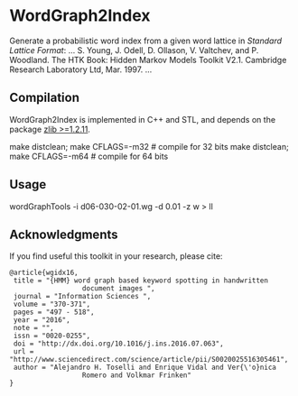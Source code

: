 # WordGraph2Index

Generate a probabilistic word index from a given word lattice in *Standard Lattice Format*:
...
S. Young, J. Odell, D. Ollason, V. Valtchev, and P. Woodland. The HTK
Book: Hidden Markov Models Toolkit V2.1. Cambridge Research Laboratory
Ltd, Mar. 1997.
...


## Compilation

WordGraph2Index is implemented in C++ and STL, and depends on the
package [zlib >=1.2.11](http://zlib.net/).



make distclean; make CFLAGS=-m32  # compile for 32 bits
make distclean; make CFLAGS=-m64  # compile for 64 bits


## Usage

wordGraphTools -i d06-030-02-01.wg -d 0.01 -z w > ll

## Acknowledgments

If you find useful this toolkit in your research, please cite:

```
@article{wgidx16,
 title = "{HMM} word graph based keyword spotting in handwritten
                  document images ",
 journal = "Information Sciences ",
 volume = "370-371",
 pages = "497 - 518",
 year = "2016",
 note = "",
 issn = "0020-0255",
 doi = "http://dx.doi.org/10.1016/j.ins.2016.07.063",
 url = "http://www.sciencedirect.com/science/article/pii/S0020025516305461",
 author = "Alejandro H. Toselli and Enrique Vidal and Ver{\'o}nica
                  Romero and Volkmar Frinken"
}
```
